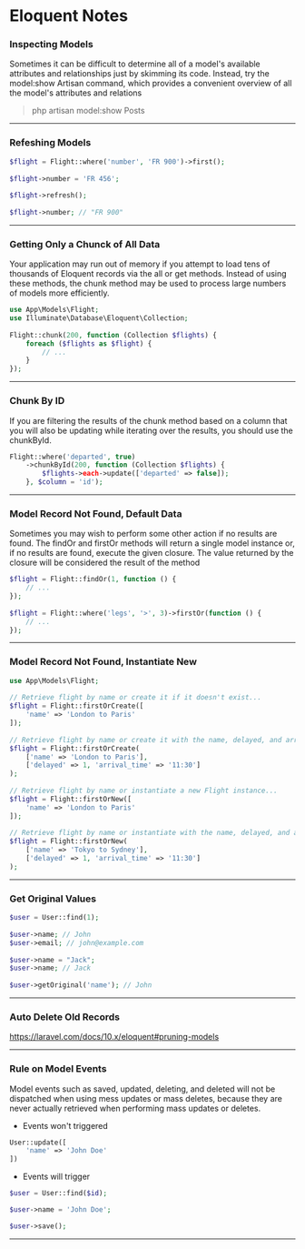 # Eloquent Notes

### Inspecting Models

Sometimes it can be difficult to determine all of a model's available attributes and relationships just by skimming its code. Instead, try the model:show Artisan command, which provides a convenient overview of all the model's attributes and relations

> php artisan model:show Posts
---

### Refeshing Models

```php
$flight = Flight::where('number', 'FR 900')->first();
 
$flight->number = 'FR 456';
 
$flight->refresh();
 
$flight->number; // "FR 900"
```
---

### Getting Only a Chunck of All Data

Your application may run out of memory if you attempt to load tens of thousands of Eloquent records via the all or get methods. Instead of using these methods, the chunk method may be used to process large numbers of models more efficiently.

```php
use App\Models\Flight;
use Illuminate\Database\Eloquent\Collection;
 
Flight::chunk(200, function (Collection $flights) {
    foreach ($flights as $flight) {
        // ...
    }
});
```
---

### Chunk By ID

If you are filtering the results of the chunk method based on a column that you will also be updating while iterating over the results, you should use the chunkById.

```php
Flight::where('departed', true)
    ->chunkById(200, function (Collection $flights) {
        $flights->each->update(['departed' => false]);
    }, $column = 'id');
```
---

### Model Record Not Found, Default Data

Sometimes you may wish to perform some other action if no results are found. The findOr and firstOr methods will return a single model instance or, if no results are found, execute the given closure. The value returned by the closure will be considered the result of the method

```php
$flight = Flight::findOr(1, function () {
    // ...
});
 
$flight = Flight::where('legs', '>', 3)->firstOr(function () {
    // ...
});
```
---

### Model Record Not Found, Instantiate New

```php
use App\Models\Flight;
 
// Retrieve flight by name or create it if it doesn't exist...
$flight = Flight::firstOrCreate([
    'name' => 'London to Paris'
]);
 
// Retrieve flight by name or create it with the name, delayed, and arrival_time attributes...
$flight = Flight::firstOrCreate(
    ['name' => 'London to Paris'],
    ['delayed' => 1, 'arrival_time' => '11:30']
);
 
// Retrieve flight by name or instantiate a new Flight instance...
$flight = Flight::firstOrNew([
    'name' => 'London to Paris'
]);
 
// Retrieve flight by name or instantiate with the name, delayed, and arrival_time attributes...
$flight = Flight::firstOrNew(
    ['name' => 'Tokyo to Sydney'],
    ['delayed' => 1, 'arrival_time' => '11:30']
);
```
---

### Get Original Values 

```php
$user = User::find(1);
 
$user->name; // John
$user->email; // john@example.com
 
$user->name = "Jack";
$user->name; // Jack
 
$user->getOriginal('name'); // John
```
---

### Auto Delete Old Records

https://laravel.com/docs/10.x/eloquent#pruning-models

---

### Rule on Model Events

Model events such as saved, updated, deleting, and deleted will not be dispatched when using mess updates or mass deletes, because they are never actually retrieved when performing mass updates or deletes.

* Events won't triggered
```php
User::update([
    'name' => 'John Doe'
])
```

* Events will trigger
```php
$user = User::find($id);

$user->name = 'John Doe';

$user->save();
```
---
